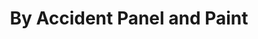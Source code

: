 ---
title: "By Accident Panel and Paint"
url: /auckland/by-accident-panel-and-paint/
shop: car repair
---